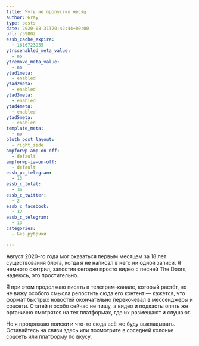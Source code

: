 ```yaml
---
title: Чуть не пропустил месяц
author: Gray
type: posts
date: 2020-08-31T20:42:44+00:00
url: /59802
essb_cache_expire:
  - 1616723955
ytrssenabled_meta_value:
  - no
ytremove_meta_value:
  - no
ytad1meta:
  - enabled
ytad2meta:
  - enabled
ytad3meta:
  - enabled
ytad4meta:
  - enabled
ytad5meta:
  - enabled
template_meta:
  - no
bluth_post_layout:
  - right_side
ampforwp-amp-on-off:
  - default
ampforwp-ia-on-off:
  - default
essb_pc_telegram:
  - 13
essb_c_total:
  - 34
essb_c_twitter:
  - 2
essb_c_facebook:
  - 32
essb_c_telegram:
  - 13
categories:
  - Без рубрики

---
```








Август 2020-го года мог оказаться первым месяцем за 18 лет существования блога, когда я не написал в него ни одной записи. Я немного схитрил, запостив сегодня просто видео с песней The Doors, надеюсь, это простительно.

Я при этом продолжаю писать в телеграм-канале, который растёт, но не вижу особого смысла репостить сюда его контент — кажется, что формат быстрых новостей окончательно перекочевал в мессенджеры и соцсети. Статей я особо сейчас не пишу, а видео и подкасты опять же органично смотрятся на тех платформах, где их размещают и слушают.

Но я продолжаю поиски и что-то сюда всё же буду выкладывать. Оставайтесь на связи здесь или посмотрите в соседней колонке соцсеть или платформу по вкусу.